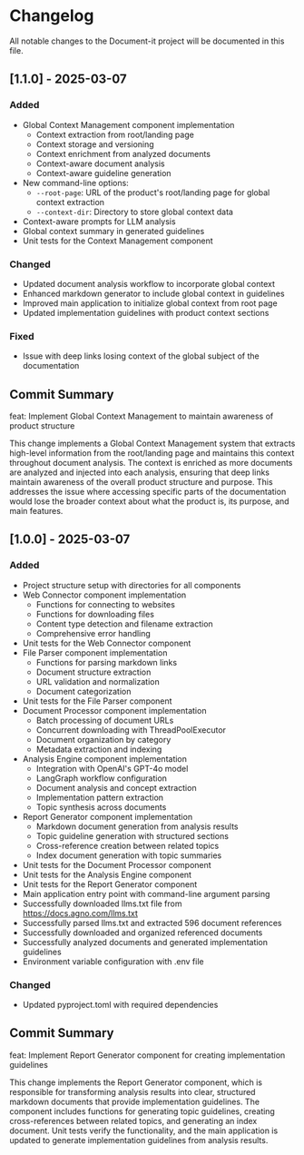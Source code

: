 # Changelog

All notable changes to the Document-it project will be documented in this file.

## [1.1.0] - 2025-03-07

### Added

- Global Context Management component implementation
  - Context extraction from root/landing page
  - Context storage and versioning
  - Context enrichment from analyzed documents
  - Context-aware document analysis
  - Context-aware guideline generation
- New command-line options:
  - `--root-page`: URL of the product's root/landing page for global context extraction
  - `--context-dir`: Directory to store global context data
- Context-aware prompts for LLM analysis
- Global context summary in generated guidelines
- Unit tests for the Context Management component

### Changed

- Updated document analysis workflow to incorporate global context
- Enhanced markdown generator to include global context in guidelines
- Improved main application to initialize global context from root page
- Updated implementation guidelines with product context sections

### Fixed

- Issue with deep links losing context of the global subject of the documentation

## Commit Summary
feat: Implement Global Context Management to maintain awareness of product structure

This change implements a Global Context Management system that extracts high-level information from the root/landing page and maintains this context throughout document analysis. The context is enriched as more documents are analyzed and injected into each analysis, ensuring that deep links maintain awareness of the overall product structure and purpose. This addresses the issue where accessing specific parts of the documentation would lose the broader context about what the product is, its purpose, and main features.

## [1.0.0] - 2025-03-07

### Added

- Project structure setup with directories for all components
- Web Connector component implementation
  - Functions for connecting to websites
  - Functions for downloading files
  - Content type detection and filename extraction
  - Comprehensive error handling
- Unit tests for the Web Connector component
- File Parser component implementation
  - Functions for parsing markdown links
  - Document structure extraction
  - URL validation and normalization
  - Document categorization
- Unit tests for the File Parser component
- Document Processor component implementation
  - Batch processing of document URLs
  - Concurrent downloading with ThreadPoolExecutor
  - Document organization by category
  - Metadata extraction and indexing
- Analysis Engine component implementation
  - Integration with OpenAI's GPT-4o model
  - LangGraph workflow configuration
  - Document analysis and concept extraction
  - Implementation pattern extraction
  - Topic synthesis across documents
- Report Generator component implementation
  - Markdown document generation from analysis results
  - Topic guideline generation with structured sections
  - Cross-reference creation between related topics
  - Index document generation with topic summaries
- Unit tests for the Document Processor component
- Unit tests for the Analysis Engine component
- Unit tests for the Report Generator component
- Main application entry point with command-line argument parsing
- Successfully downloaded llms.txt file from https://docs.agno.com/llms.txt
- Successfully parsed llms.txt and extracted 596 document references
- Successfully downloaded and organized referenced documents
- Successfully analyzed documents and generated implementation guidelines
- Environment variable configuration with .env file

### Changed
- Updated pyproject.toml with required dependencies

## Commit Summary
feat: Implement Report Generator component for creating implementation guidelines

This change implements the Report Generator component, which is responsible for transforming analysis results into clear, structured markdown documents that provide implementation guidelines. The component includes functions for generating topic guidelines, creating cross-references between related topics, and generating an index document. Unit tests verify the functionality, and the main application is updated to generate implementation guidelines from analysis results.